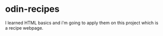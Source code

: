 # odin-recipes

I learned HTML basics and i'm going to apply them on this project which is a recipe webpage.
